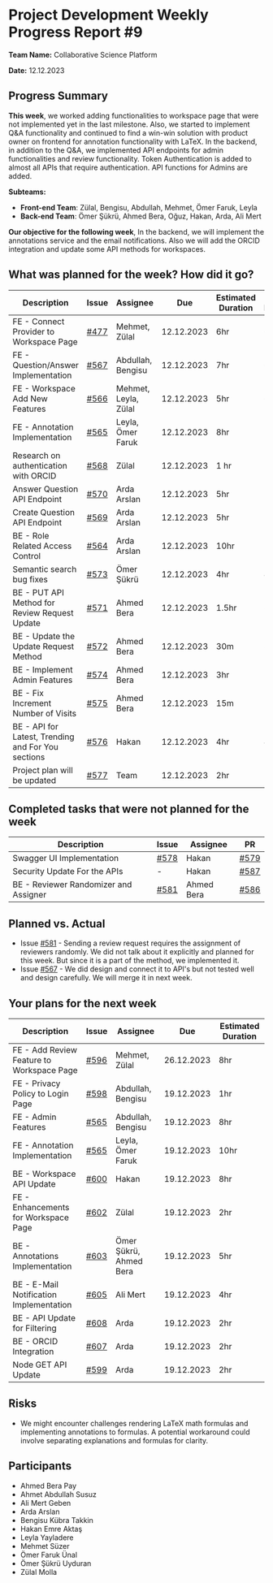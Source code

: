 # Project Development Weekly Progress Report #9

**Team Name:** Collaborative Science Platform

**Date:** 12.12.2023

## Progress Summary
**This week**, we worked adding functionalities to workspace page that were not implemented yet in the last milestone. Also, we started to implement Q&A functionality and continued to find a win-win solution with product owner on frontend for annotation functionality with LaTeX. In the backend, in addition to the Q&A, we implemented API endpoints for admin functionalities and review functionality. Token Authentication is added to almost all APIs that require authentication. API functions for Admins are added.

**Subteams:**
- **Front-end Team**: Zülal, Bengisu, Abdullah, Mehmet, Ömer Faruk, Leyla
- **Back-end Team**: Ömer Şükrü, Ahmed Bera, Oğuz, Hakan, Arda, Ali Mert

**Our objective for the following week**, 
In the backend, we will implement the annotations service and the email notifications. Also we will add the ORCID integration and update some API methods for workspaces.

## What was planned for the week? How did it go?
| Description | Issue | Assignee | Due | Estimated Duration | Actual Duration | PR |
| --- | --- | --- | --- | --- | --- | --- |
| FE - Connect Provider to Workspace Page | [#477](https://github.com/bounswe/bounswe2023group9/issues/477) | Mehmet, Zülal | 12.12.2023 | 6hr | 6hr |[#601](https://github.com/bounswe/bounswe2023group9/pull/601), [#591](https://github.com/bounswe/bounswe2023group9/pull/591)|
| FE - Question/Answer Implementation | [#567](https://github.com/bounswe/bounswe2023group9/issues/567) | Abdullah, Bengisu | 12.12.2023 | 7hr | 6hr |
| FE - Workspace Add New Features  | [#566](https://github.com/bounswe/bounswe2023group9/issues/566) | Mehmet, Leyla, Zülal | 12.12.2023 | 5hr | 6hr |[#588](https://github.com/bounswe/bounswe2023group9/pull/588) |
| FE - Annotation Implementation | [#565](https://github.com/bounswe/bounswe2023group9/issues/565) | Leyla, Ömer Faruk | 12.12.2023 | 8hr | 10hr | NA |
| Research on authentication with ORCID | [#568](https://github.com/bounswe/bounswe2023group9/issues/568) | Zülal | 12.12.2023 | 1 hr | 1hr | NA |
| Answer Question API Endpoint | [#570](https://github.com/bounswe/bounswe2023group9/issues/570) | Arda Arslan | 12.12.2023 | 5hr | 5hr | [#582](https://github.com/bounswe/bounswe2023group9/pull/582)
| Create Question API Endpoint | [#569](https://github.com/bounswe/bounswe2023group9/issues/569) | Arda Arslan | 12.12.2023 | 5hr | 5hr | [#582](https://github.com/bounswe/bounswe2023group9/pull/582)
| BE - Role Related Access Control | [#564](https://github.com/bounswe/bounswe2023group9/issues/564) | Arda Arslan | 12.12.2023 | 10hr | 10hr | [#467](https://github.com/bounswe/bounswe2023group9/pull/467)
| Semantic search bug fixes | [#573](https://github.com/bounswe/bounswe2023group9/issues/573) | Ömer Şükrü | 12.12.2023 | 4hr | 4hr | [#592](https://github.com/bounswe/bounswe2023group9/pull/592)
| BE - PUT API Method for Review Request Update | [#571](https://github.com/bounswe/bounswe2023group9/issues/571) | Ahmed Bera | 12.12.2023 | 1.5hr | 3hr | [#586](https://github.com/bounswe/bounswe2023group9/pull/586)
| BE - Update the Update Request Method | [#572](https://github.com/bounswe/bounswe2023group9/issues/572) | Ahmed Bera | 12.12.2023 | 30m | 30m | [#586](https://github.com/bounswe/bounswe2023group9/pull/586)
| BE - Implement Admin Features | [#574](https://github.com/bounswe/bounswe2023group9/issues/574) | Ahmed Bera | 12.12.2023 | 3hr | 2.5hr | [#589](https://github.com/bounswe/bounswe2023group9/pull/589)
| BE - Fix Increment Number of Visits | [#575](https://github.com/bounswe/bounswe2023group9/issues/575) | Ahmed Bera | 12.12.2023 | 15m | 15m | [#586](https://github.com/bounswe/bounswe2023group9/pull/586)
| BE - API for Latest, Trending and For You sections | [#576](https://github.com/bounswe/bounswe2023group9/issues/576) | Hakan | 12.12.2023 | 4hr | 4hr | [#585](https://github.com/bounswe/bounswe2023group9/pull/585)|
| Project plan will be updated | [#577](https://github.com/bounswe/bounswe2023group9/issues/577) | Team | 12.12.2023 | 2hr | 2hr | [Link](https://github.com/orgs/bounswe/projects/25/views/7)


## Completed tasks that were not planned for the week
| Description  | Issue | Assignee | PR |
| -------- | ----- | -------- | --- |
|Swagger UI Implementation| [#578](https://github.com/bounswe/bounswe2023group9/issues/578)| Hakan | [#579](https://github.com/bounswe/bounswe2023group9/pull/579)|
|Security Update For the APIs| - |Hakan | [#587](https://github.com/bounswe/bounswe2023group9/pull/587)|
| BE - Reviewer Randomizer and Assigner | [#581](https://github.com/bounswe/bounswe2023group9/issues/581) | Ahmed Bera | [#586](https://github.com/bounswe/bounswe2023group9/pull/586) |


## Planned vs. Actual
- Issue [#581](https://github.com/bounswe/bounswe2023group9/issues/581) - Sending a review request requires the assignment of reviewers randomly. We did not talk about it explicitly and planned for this week. But since it is a part of the method, we implemented it.
- Issue [#567](https://github.com/bounswe/bounswe2023group9/issues/567) - We did design and connect it to API's but not tested well and design carefully. We will merge it in next week.
## Your plans for the next week
| Description | Issue | Assignee | Due | Estimated Duration |
| --- | --- | --- | --- | --- |
| FE - Add Review Feature to Workspace Page | [#596](https://github.com/bounswe/bounswe2023group9/issues/596) | Mehmet, Zülal | 26.12.2023 | 8hr |
| FE - Privacy Policy to Login Page | [#598](https://github.com/bounswe/bounswe2023group9/issues/598) | Abdullah, Bengisu | 19.12.2023 | 1hr |
| FE - Admin Features  | [#565](https://github.com/bounswe/bounswe2023group9/issues/565) | Abdullah, Bengisu | 19.12.2023 | 8hr |
| FE - Annotation Implementation | [#565](https://github.com/bounswe/bounswe2023group9/issues/565) | Leyla, Ömer Faruk | 19.12.2023 | 10hr |
| BE - Workspace API Update | [#600](https://github.com/bounswe/bounswe2023group9/issues/600)  | Hakan  | 19.12.2023 | 8hr |
| FE - Enhancements for Workspace Page | [#602](https://github.com/bounswe/bounswe2023group9/issues/602)  | Zülal | 19.12.2023 | 2hr |
| BE - Annotations Implementation | [#603](https://github.com/bounswe/bounswe2023group9/issues/603)  | Ömer Şükrü, Ahmed Bera | 19.12.2023 | 5hr |
| BE - E-Mail Notification Implementation | [#605](https://github.com/bounswe/bounswe2023group9/issues/605)  | Ali Mert | 19.12.2023 | 4hr |
| BE - API Update for Filtering | [#608](https://github.com/bounswe/bounswe2023group9/issues/608)  | Arda | 19.12.2023 | 2hr |
| BE - ORCID Integration | [#607](https://github.com/bounswe/bounswe2023group9/issues/607)  | Arda | 19.12.2023 | 2hr |
| Node GET API Update | [#599](https://github.com/bounswe/bounswe2023group9/issues/605)  | Arda | 19.12.2023 | 2hr |

## Risks
- We might encounter challenges rendering LaTeX math formulas and implementing annotations to formulas. A potential workaround could involve separating explanations and formulas for clarity.

## Participants
- Ahmed Bera Pay
- Ahmet Abdullah Susuz
- Ali Mert Geben
- Arda Arslan
- Bengisu Kübra Takkin
- Hakan Emre Aktaş
- Leyla Yayladere
- Mehmet Süzer
- Ömer Faruk Ünal
- Ömer Şükrü Uyduran
- Zülal Molla
